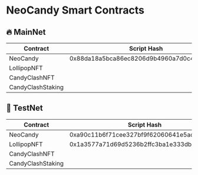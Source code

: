 # NeoCandy Smart Contracts

## 🔥 MainNet
| Contract        | Script Hash | Address | Monitor
|-----------------|-------------|---------|---------|
|NeoCandy | 0x88da18a5bca86ec8206d9b4960a7d0c4355a432f            |  NQDsdVp96k1VtzFPZgSmYdusACVCimmVnX       |  [Neotube](https://neo3.neotube.io/tokens/nep17/0x88da18a5bca86ec8206d9b4960a7d0c4355a432f)|
|LollipopNFT |             |         |  |
|CandyClashNFT |             |         |  |
|CandyClashStaking |             |         |  |

## 🧪 TestNet

| Contract        | Script Hash | Address | Monitor
|-----------------|-------------|---------|---------|
|NeoCandy | 0xa90c11b6f71cee327bf9f62060641e5ad22f57e6            |Nguu3iqurqPAWa5NabmQmGGZGu2XHqm2wj         | [Neotube](https://neo3.testnet.neotube.io/tokens/nep17/0xa90c11b6f71cee327bf9f62060641e5ad22f57e6)|
|LollipopNFT | 0x1a3577a71d69d5236b2ffc3ba1e333db2619fb7e            |NXVP8YCknCNgT4qLJT6czp8CwrFn13FWmL         | https://n3t4.neotube.io/contract/0x1a3577a71d69d5236b2ffc3ba1e333db2619fb7e  |
|CandyClashNFT |             |         |  |
|CandyClashStaking |             |         |  |

